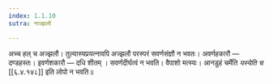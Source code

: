 ```yaml
---
index: 1.1.10
sutra: नाज्झलौ

---
```

अच्च हल् च अज्झलौ। तुल्यास्यप्रयत्नावपि अज्झलौ परस्परं सवर्णसंज्ञौ न भवतः। अवर्णहकारौ — दण्डहस्तः। इवर्णशकारौ — दधि शीतम् । सवर्णदीर्घत्वं न भवति। वैपाशो मत्स्यः। आनडुहं चर्मेति _यस्येति च_ [[६.४.१४८]] इति लोपो न भवति॥